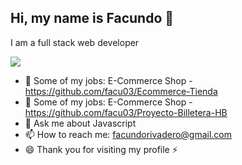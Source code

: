 ## Hi, my name is Facundo 👋 </br>
I am a full stack web developer
<div> 
  <img src="https://external-content.duckduckgo.com/iu/?u=https%3A%2F%2Fwww.armortechs.com%2Fupload%2Fimage%2Fblog%2Fhero%2Fgoogle-javascript-body-text.jpg&f=1&nofb=1"/> 
   </div>





- 🔭 Some of my jobs: E-Commerce Shop - https://github.com/facu03/Ecommerce-Tienda
- 🔭 Some of my jobs: E-Commerce Shop - https://github.com/facu03/Proyecto-Billetera-HB
- 💬 Ask me about Javascript
- 📫 How to reach me: facundorivadero@gmail.com
- 😄 Thank you for visiting my profile ⚡


